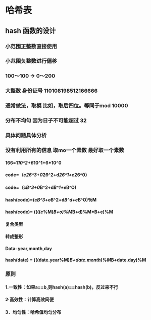 
# 哈希表

## hash 函数的设计
### 小范围正整数直接使用 
### 小范围负整数进行偏移 
### 100～100 -> 0～200 

### 大整数 身份证号 110108198512166666 
### 通常做法，取模 比如，取后四位。等同于mod 10000
### 分布不均匀 因为日子不可能超过 32
### 具体问题具体分析
### 没有利用所有的信息 取mo一个素数 最好取一个素数


#### 166=1*10^2+6*10^1+6*10^0 

#### code=（c*26^3+0*26^2+d*26^1+e*26^0）
#### code=（c*B^3+0*B^2+d*B^1+e*B^O) 
#### hash(code)=(c*B^3+o*B^2+d*B^d+e*B^O)％M
#### hash(code)= ((((c%M)*B+o)%M*B+d)%M*B+e)%M

#### 复合类型 
#### 转成整形
#### Data: year,month,day
#### hash(date) = (((date.year%M)*B+date.month)%M*B+date.day)%M


### 原则

#### 1.一致性：如果a==b,则hash(a)==hash(b)，反过来不行
#### 2·高效性：计算高效简便 
#### 3．均匀性：哈希值均匀分布




